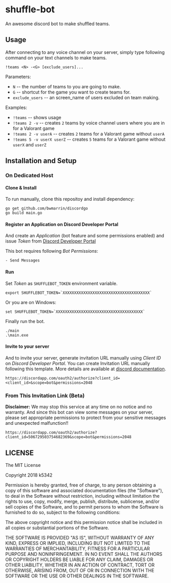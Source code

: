 # shuffle-bot
An awesome discord bot to make shuffled teams.

## Usage
After connecting to any voice channel on your server, simply type following command on your text channels to make teams.
```
!teams <N> -<G> [exclude_users]...
```

Parameters:
- `N` -- the number of teams to you are going to make.
- `G` -- shortcut for the game you want to create teams for.
- `exclude_users` -- an screen_name of users excluded on team making.

Examples:
- `!teams` -- shows usage
- `!teams 2 -v` -- creates `2` teams by voice channel users where you are in for a Valorant game
- `!teams 2 -v userA` -- creates `2` teams for a Valorant game without `userA`
- `!teams 5 -v userX userZ` -- creates `5` teams for a Valorant game without `userX` and `userZ`

## Installation and Setup

### On Dedicated Host

#### Clone & Install
To run manually, clone this repositoy and install dependency:
```
go get github.com/bwmarrin/discordgo
go build main.go
```

#### Register an Application on Discord Developer Portal
And create an *Application* (bot feature and some permissions enabled) and issue *Token* from [Discord Developer Portal](https://discordapp.com/developers/applications/)

This bot requires following *Bot Permissions*:
```
- Send Messages
```

#### Run
Set *Token* as `SHUFFLEBOT_TOKEN` environment variable.
```
export SHUFFLEBOT_TOKEN=`XXXXXXXXXXXXXXXXXXXXXXXXXXXXXXXXXXXXXX`
```

Or you are on Windows:
```
set SHUFFLEBOT_TOKEN=`XXXXXXXXXXXXXXXXXXXXXXXXXXXXXXXXXXXXXX`
```

Finally run the bot.
```
./main
.\main.exe
```

#### Invite to your server
And to invite your server, generate invitation URL manually using *Client ID* on *Discord Developer Portal*.
You can create Invitation URL manually following this template. More details are available at [discord documentation](https://discordapp.com/developers/docs/topics/oauth2#bots).
```
https://discordapp.com/oauth2/authorize?client_id=<client_id>&scope=bot&permissions=2048
```

### From This Invitation Link (Beta)
**Disclaimer:** We may stop this service at any time on no notice and no warranty. And since this bot can view some messages on your server, please set appropriate permissions to protect from your sensitive messages and unexpected malfunction!!

```
https://discordapp.com/oauth2/authorize?client_id=506729503754682369&scope=bot&permissions=2048
```

## LICENSE
The MIT License

Copyright 2018 k5342

Permission is hereby granted, free of charge, to any person obtaining a copy of this software and associated documentation files (the "Software"), to deal in the Software without restriction, including without limitation the rights to use, copy, modify, merge, publish, distribute, sublicense, and/or sell copies of the Software, and to permit persons to whom the Software is furnished to do so, subject to the following conditions:

The above copyright notice and this permission notice shall be included in all copies or substantial portions of the Software.

THE SOFTWARE IS PROVIDED "AS IS", WITHOUT WARRANTY OF ANY KIND, EXPRESS OR IMPLIED, INCLUDING BUT NOT LIMITED TO THE WARRANTIES OF MERCHANTABILITY, FITNESS FOR A PARTICULAR PURPOSE AND NONINFRINGEMENT. IN NO EVENT SHALL THE AUTHORS OR COPYRIGHT HOLDERS BE LIABLE FOR ANY CLAIM, DAMAGES OR OTHER LIABILITY, WHETHER IN AN ACTION OF CONTRACT, TORT OR OTHERWISE, ARISING FROM, OUT OF OR IN CONNECTION WITH THE SOFTWARE OR THE USE OR OTHER DEALINGS IN THE SOFTWARE.
